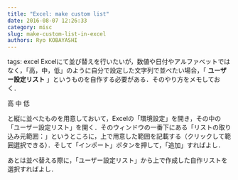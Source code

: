 ```yaml
---
title: "Excel: make custom list"
date: 2016-08-07 12:26:33
category: misc
slug: make-custom-list-in-excel
authors: Ryo KOBAYASHI
---
```


tags: excel
Excelにて並び替えを行いたいが，数値や日付やアルファベットではなく，「高，中，低」のように自分で設定した文字列で並べたい場合，「
**ユーザー設定リスト**
」というものを自作する必要がある．そのやり方をメモしておく．

高 中 低

と縦に並べたものを用意しておいて，Excelの「環境設定」を開き，その中の「ユーザー設定リスト」を開く．そのウィンドウの一番下にある「リストの取り込み元範囲：」というところに，上で用意した範囲を記載する（クリックして範囲選択できる）．そして「インポート」ボタンを押して，「追加」すればよし．

あとは並べ替える際に，「ユーザー設定リスト」から上で作成した自作リストを選択すればよし．
